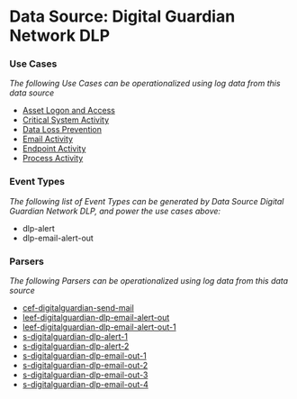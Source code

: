 Data Source: Digital Guardian Network DLP
=========================================

### Use Cases

_The following Use Cases can be operationalized using log data from this data source_

* [Asset Logon and Access](usecase_asset_logon_and_access.md)
* [Critical System Activity](usecase_critical_system_activity.md)
* [Data Loss Prevention](usecase_data_loss_prevention.md)
* [Email Activity](usecase_email_activity.md)
* [Endpoint Activity](usecase_endpoint_activity.md)
* [Process Activity](usecase_process_activity.md)


### Event Types

_The following list of Event Types can be generated by Data Source Digital Guardian Network DLP, and power the use cases above:_

- dlp-alert
- dlp-email-alert-out


### Parsers

_The following Parsers can be operationalized using log data from this data source_

* [cef-digitalguardian-send-mail](parserContent_cef-digitalguardian-send-mail.md)
* [leef-digitalguardian-dlp-email-alert-out](parserContent_leef-digitalguardian-dlp-email-alert-out.md)
* [leef-digitalguardian-dlp-email-alert-out-1](parserContent_leef-digitalguardian-dlp-email-alert-out-1.md)
* [s-digitalguardian-dlp-alert-1](parserContent_s-digitalguardian-dlp-alert-1.md)
* [s-digitalguardian-dlp-alert-2](parserContent_s-digitalguardian-dlp-alert-2.md)
* [s-digitalguardian-dlp-email-out-1](parserContent_s-digitalguardian-dlp-email-out-1.md)
* [s-digitalguardian-dlp-email-out-2](parserContent_s-digitalguardian-dlp-email-out-2.md)
* [s-digitalguardian-dlp-email-out-3](parserContent_s-digitalguardian-dlp-email-out-3.md)
* [s-digitalguardian-dlp-email-out-4](parserContent_s-digitalguardian-dlp-email-out-4.md)
